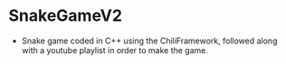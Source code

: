 # SnakeGameV2
* Snake game coded in C++ using the ChiliFramework, followed along with a youtube playlist in order to make the game.
